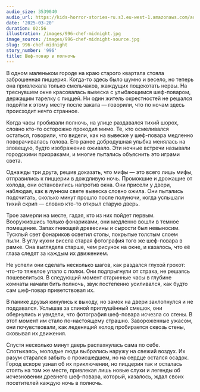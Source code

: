 ```yaml
---
audio_size: 3539040
audio_url: https://kids-horror-stories-ru.s3.eu-west-1.amazonaws.com/audio/996-chef-midnight.mp3
date: '2025-03-20'
duration: 02:56
illustration: /images/996-chef-midnight.jpg
image_source: /images/996-chef-midnight-source.jpg
slug: 996-chef-midnight
story_number: '996'
title: Шеф-повар в полночь
---
```


В одном маленьком городе на краю старого квартала стояла заброшенная пиццерия. Когда-то здесь было шумно и весело, но теперь она привлекала только смельчаков, жаждущих пощекотать нервы. На треснувшем окне красовалась вывеска с улыбающимся шеф-поваром, держащим тарелку с пиццей. Ни один житель окрестностей не решался подойти к этому месту после заката — говорили, что по ночам здесь происходит нечто странное.

Когда часы пробивали полночь, на улице раздавался тихий шорох, словно кто-то осторожно проходил мимо. Те, кто осмеливался остаться, говорили, что видели, как на вывеске у шеф-повара медленно поворачивалась голова. Его ранее добродушная улыбка менялась на зловещую, будто изображение оживало. Эти ночные встречи называли городскими призраками, и многие пытались объяснить это играми света.

Однажды три друга, решив доказать, что мифы — это всего лишь мифы, отправились к пиццерии в дождливую ночь. Промокшие и дрожащие от холода, они остановились напротив окна. Они присели у двери, наблюдая, как в лунном свете вывеска словно ожила. Они пытались подсчитать, сколько минут прошло после полуночи, когда услышали тихий скрип — словно кто-то открыл старую дверь.

Трое замерли на месте, гадая, кто из них пойдет первым. Вооружившись только фонариками, они медленно вошли в темное помещение. Запах гниющей древесины и сырости был невыносим. Тусклый свет фонариков осветил столы, покрытые толстым слоем пыли. В углу кухни висела старая фотография того же шеф-повара в рамке. Она выглядела старше, чем рисунок на окне, и казалось, что её глаза следят за каждым их движением.

Не успели они сделать несколько шагов, как раздался глухой грохот: что-то тяжелое упало с полки. Они подпрыгнули от страха, не решаясь пошевелиться. В следующий момент старинные часы в глубине комнаты начали бить полночь, звук постепенно усиливался, как будто сам шеф-повар приветствовал их.

В панике друзья кинулись к выходу, но замок на двери захлопнулся и не поддавался. Услышав за спиной приглушённый смешок, они обернулись и увидели, что фотография шеф-повара исчезла со стены. В этот момент им стало по-настоящему страшно. Завороженные ужасом, они почувствовали, как леденящий холод пробирается сквозь стены, сковывая их движения.

Спустя несколько минут дверь распахнулась сама по себе. Спотыкаясь, молодые люди выбрались наружу на свежий воздух. Их разум старался забыть о происшедшем, но на сердце остался осадок. Город вскоре узнал об их приключении, но пиццерия так и осталась стоять на том же месте, привлекая лишь новые слухи и легенды об исчезновении древнего шеф-повара, который, казалось, ждал своих посетителей каждую ночь в полночь.